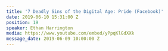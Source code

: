 ```yaml
---
title: '7 Deadly Sins of the Digital Age: Pride (Facebook)'
date: 2019-06-10 15:31:00 Z
position: 19
speaker: Ethan Harrington
media: https://www.youtube.com/embed/yPpqKlGdXXk
message_date: 2019-06-09 10:00:00 Z
---
```


